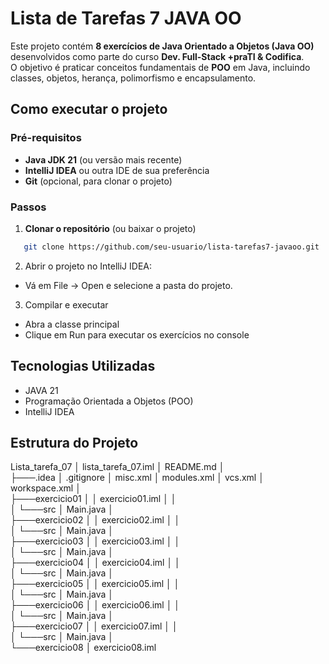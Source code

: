 # Lista de Tarefas 7 JAVA OO

Este projeto contém **8 exercícios de Java Orientado a Objetos (Java OO)** desenvolvidos como parte do curso **Dev. Full-Stack +praTI & Codifica**.  
O objetivo é praticar conceitos fundamentais de **POO** em Java, incluindo classes, objetos, herança, polimorfismo e encapsulamento.

## Como executar o projeto

### Pré-requisitos
- **Java JDK 21** (ou versão mais recente)
- **IntelliJ IDEA** ou outra IDE de sua preferência
- **Git** (opcional, para clonar o projeto)

### Passos
1. **Clonar o repositório** (ou baixar o projeto)
```bash
   git clone https://github.com/seu-usuario/lista-tarefas7-javaoo.git
```

2. Abrir o projeto no IntelliJ IDEA:

- Vá em File → Open e selecione a pasta do projeto.

3. Compilar e executar

 - Abra a classe principal
 - Clique em Run para executar os exercícios no console

## Tecnologias Utilizadas

- JAVA 21
- Programação Orientada a Objetos (POO)
- IntelliJ IDEA

## Estrutura do Projeto

Lista_tarefa_07
│   lista_tarefa_07.iml
│   README.md
│   
├───.idea
│       .gitignore
│       misc.xml
│       modules.xml
│       vcs.xml
│       workspace.xml
│       
├───exercicio01
│   │   exercicio01.iml
│   │   
│   └───src
│           Main.java
│           
├───exercicio02
│   │   exercicio02.iml
│   │   
│   └───src
│           Main.java
│           
├───exercicio03
│   │   exercicio03.iml
│   │   
│   └───src
│           Main.java
│           
├───exercicio04
│   │   exercicio04.iml
│   │   
│   └───src
│           Main.java
│           
├───exercicio05
│   │   exercicio05.iml
│   │   
│   └───src
│           Main.java
│           
├───exercicio06
│   │   exercicio06.iml
│   │   
│   └───src
│           Main.java
│           
├───exercicio07
│   │   exercicio07.iml
│   │   
│   └───src
│           Main.java
│           
└───exercicio08
│   exercicio08.iml
